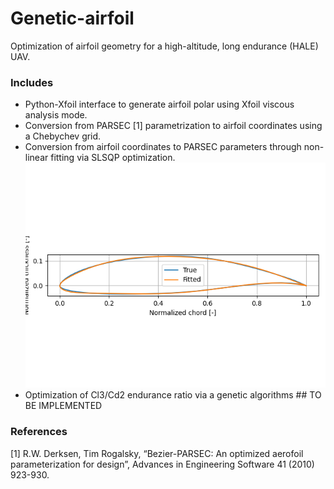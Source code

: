 # Genetic-airfoil

Optimization of airfoil geometry for a high-altitude, long endurance (HALE) UAV.

### Includes 

* Python-Xfoil interface to generate airfoil polar using Xfoil viscous analysis mode.
* Conversion from PARSEC [1] parametrization to airfoil coordinates using a Chebychev grid.
* Conversion from airfoil coordinates to PARSEC parameters through non-linear fitting via SLSQP optimization.
![plot](figs/fit.png)
* Optimization of Cl3/Cd2 endurance ratio via a genetic algorithms ## TO BE IMPLEMENTED


### References
[1] R.W. Derksen, Tim Rogalsky, “Bezier-PARSEC: An optimized aerofoil parameterization for design”, Advances in Engineering Software 41 (2010) 923-930.
